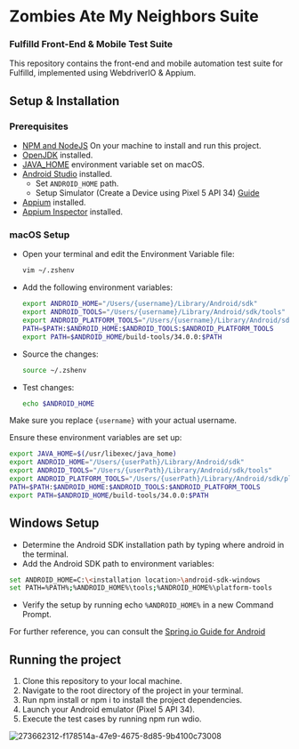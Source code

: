 # Zombies Ate My Neighbors Suite
### Fulfilld Front-End & Mobile Test Suite

This repository contains the front-end and mobile automation test suite for Fulfilld, implemented using WebdriverIO & Appium.

## Setup & Installation

### Prerequisites

- [NPM and NodeJS](https://nodejs.org/en/download/) On your machine to install and run this project.
- [OpenJDK](https://adoptium.net/) installed.
- [JAVA_HOME](https://mkyong.com/java/how-to-set-java_home-environment-variable-on-mac-os-x/) environment variable set on macOS.
- [Android Studio](https://developer.android.com/studio) installed.
  - Set `ANDROID_HOME` path.
  - Setup Simulator (Create a Device using Pixel 5 API 34) [Guide](https://developer.android.com/studio/run/managing-avds)
- [Appium](https://www.youtube.com/watch?v=ekbud2FC34g&list=PLLz4P06JoExsvvwL2hmq7zInEpKDD1jKb&index=6) installed.
- [Appium Inspector](https://github.com/appium/appium-inspector/releases) installed.

### macOS Setup

- Open your terminal and edit the Environment Variable file:

    ```bash
    vim ~/.zshenv
    ```

- Add the following environment variables:

    ```bash
    export ANDROID_HOME="/Users/{username}/Library/Android/sdk"
    export ANDROID_TOOLS="/Users/{username}/Library/Android/sdk/tools"
    export ANDROID_PLATFORM_TOOLS="/Users/{username}/Library/Android/sdk/platform-tools"
    PATH=$PATH:$ANDROID_HOME:$ANDROID_TOOLS:$ANDROID_PLATFORM_TOOLS
    export PATH=$ANDROID_HOME/build-tools/34.0.0:$PATH
    ```

- Source the changes:

    ```bash
    source ~/.zshenv
    ```

- Test changes:

    ```bash
    echo $ANDROID_HOME
    ```

Make sure you replace `{username}` with your actual username.

Ensure these environment variables are set up:

```bash
export JAVA_HOME=$(/usr/libexec/java_home)
export ANDROID_HOME="/Users/{userPath}/Library/Android/sdk"
export ANDROID_TOOLS="/Users/{userPath}/Library/Android/sdk/tools"
export ANDROID_PLATFORM_TOOLS="/Users/{userPath}/Library/Android/sdk/platform-tools"
PATH=$PATH:$ANDROID_HOME:$ANDROID_TOOLS:$ANDROID_PLATFORM_TOOLS
export PATH=$ANDROID_HOME/build-tools/34.0.0:$PATH
```

## Windows Setup

- Determine the Android SDK installation path by typing where android in the terminal.
- Add the Android SDK path to environment variables:
```bash
set ANDROID_HOME=C:\<installation location>\android-sdk-windows
set PATH=%PATH%;%ANDROID_HOME%\tools;%ANDROID_HOME%\platform-tools
```

- Verify the setup by running echo `%ANDROID_HOME%` in a new Command Prompt.

For further reference, you can consult the [Spring.io Guide for Android](https://web.archive.org/web/20180210044548/http://spring.io/guides/gs/android/) 

## Running the project

1. Clone this repository to your local machine.
2. Navigate to the root directory of the project in your terminal.
3. Run npm install or npm i to install the project dependencies.
4. Launch your Android emulator (Pixel 5 API 34).
5. Execute the test cases by running npm run wdio.

![273662312-f178514a-47e9-4675-8d85-9b4100c73008](https://github.com/fulfilld/test-automation/assets/151062558/de9f5de0-5661-49c6-ae6f-9c211c94ecc3)




